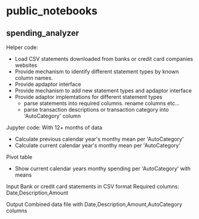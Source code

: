 # public_notebooks

## spending_analyzer

Helper code:

  * Load CSV statements downloaded from banks or credit card companies websites
  * Provide mechanism to identify different statement types by known column names.
  * Provide apdaptor interface
  * Provide mechanism to add new statement types and apdaptor interface
  * Provide adaptor implemtations for different statement types
    * parse statements into required columns. rename columns etc...
    * parse transaction descriptions or transaction category into 'AutoCategory' column
      
Jupyter code:
  With 12+ months of data
  
  * Calculate previous calendar year's monthy mean per 'AutoCategory'
  * Calculate current calendar year's monthy mean per 'AutoCategory'
    
   Pivot table
   * Show current calendar years monthy spending per 'AutoCategory' with means 


Input
  Bank or credit card statements in CSV format
  Required columns: Date,Description,Amount
  
Output
  Combined data file with Date,Description,Amount,AutoCategory columns
  


  
  
 
 
